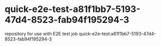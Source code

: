 # quick-e2e-test-a81f1bb7-5193-47d4-8523-fab94f195294-3
repository for use with E2E test job quick-e2e-test:a81f1bb7-5193-47d4-8523-fab94f195294-3
